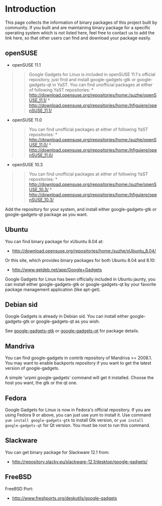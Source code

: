 # Introduction #

This page collects the information of binary packages of this project built by community. If you built and are maintaining binary package for a specific operating system which is not listed here, feel free to contact us to add the link here, so that other users can find and download your package easily.

## openSUSE ##
  * openSUSE 11.1
> > Google Gadgets for Linux is included in openSUSE 11.1's official repository, just find and install google-gadgets-gtk or google-gadgets-qt in YaST.
> > You can find unofficial packages at either of following YaST repositories:
      * http://download.opensuse.org/repositories/home:/suzhe/openSUSE_11.1/
      * http://download.opensuse.org/repositories/home:/hfiguiere/openSUSE_11.1/

  * openSUSE 11.0
> > You can find unofficial packages at either of following YaST repositories:
      * http://download.opensuse.org/repositories/home:/suzhe/openSUSE_11.0/
      * http://download.opensuse.org/repositories/home:/hfiguiere/openSUSE_11.0/

  * openSUSE 10.3
> > You can find unofficial packages at either of following YaST repositories:
      * http://download.opensuse.org/repositories/home:/suzhe/openSUSE_10.3/
      * http://download.opensuse.org/repositories/home:/hfiguiere/openSUSE_10.3/

Add the repository for your system, and install either google-gadgets-gtk or google-gadgets-qt package as you want.

## Ubuntu ##
You can find binary package for xUbuntu 8.04 at:
  * http://download.opensuse.org/repositories/home:/suzhe/xUbuntu_8.04/

Or this site, which provides binary packages for both Ubuntu 8.04 and 8.10:
  * http://www.getdeb.net/app/Google+Gadgets

Google Gadgets for Linux has been officially included in Ubuntu jaunty, you can install either google-gadgets-gtk or google-gadgets-qt by your favorite package management application (like apt-get).

## Debian sid ##
Google Gadgets is already in Debian sid. You can install either google-gadgets-gtk or google-gadgets-qt as you wish.

See [google-gadgets-gtk](http://packages.debian.org/sid/google-gadgets-gtk) or [google-gadgets-qt](http://packages.debian.org/sid/google-gadgets-qt) for package details.

## Mandriva ##
You can find google-gadgets in contrib repository of Mandriva >= 2008.1. You may want to enable backports repository if you want to get the latest version of google-gadgets.

A simple 'urpmi google-gadgets' command will get it installed. Choose the host you want, the gtk or the qt one.

## Fedora ##
Google Gadgets for Linux is now in Fedora's official repository. If you are using Fedora 9 or above, you can just use yum to install it. Use command `yum install google-gadgets-gtk` to install Gtk version, or `yum install google-gadgets-qt` for Qt version. You must be root to run this command.

## Slackware ##
You can get binary package for Slackware 12.1 from:
  * http://repository.slacky.eu/slackware-12.1/desktop/google-gadgets/

## FreeBSD ##
FreeBSD Port:
  * http://www.freshports.org/deskutils/google-gadgets